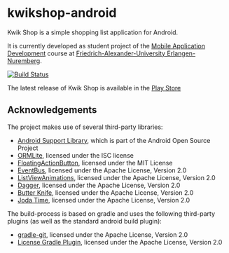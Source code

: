 kwikshop-android
================
Kwik Shop is a simple shopping list application for Android.

It is currently developed as student project of the
[Mobile Application Development](http://mad.cs.fau.de/) course at
[Friedrich-Alexander-University Erlangen-Nuremberg](http://fau.eu).


[![Build Status](https://travis-ci.org/FAU-Inf2/kwikshop-android.svg?branch=master)](https://magnum.travis-ci.com/FAU-Inf2/kwikshop-android)

The latest release of Kwik Shop is available in the [Play Store](https://play.google.com/store/apps/details?id=de.cs.fau.mad.kwikshop_android)


Acknowledgements
----------------
The project makes use of several third-party libraries:

- [Android Support Library](http://developer.android.com/tools/support-library/index.html),
  which is part of the Android Open Source Project
- [ORMLite](http://ormlite.com/), licensed under the ISC license
- [FloatingActionButton](https://github.com/makovkastar/FloatingActionButton),
  licensed under the MIT License
- [EventBus](https://github.com/greenrobot/EventBus), licensed under the
  Apache License, Version 2.0
- [ListViewAnimations](https://github.com/nhaarman/ListViewAnimations), licensed
  under the Apache License, Version 2.0
- [Dagger](http://square.github.io/dagger/), licensed under the Apache License,
  Version 2.0
- [Butter Knife](http://jakewharton.github.io/butterknife/), licensed under the
  Apache License, Version 2.0
- [Joda Time](http://www.joda.org/joda-time/), licensed under the Apache
  License, Version 2.0

The build-process is based on gradle and uses the following third-party
plugins (as well as the standard android build plugin):

- [gradle-git](https://github.com/ajoberstar/gradle-git),
  licensed under the Apache License, Version 2.0
- [License Gradle Plugin](https://github.com/hierynomus/license-gradle-plugin),
  licensed under the Apache License, Version 2.0
